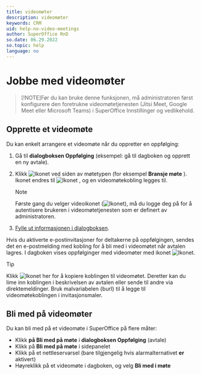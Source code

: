 ```yaml
---
title: videomøter
description: videomøter
keywords: CRM
uid: help-no-video-meetings
author: SuperOffice RnD
so.date: 06.29.2022
so.topic: help
language: no
---
```


# Jobbe med videomøter

> [!NOTE]Før du kan bruke denne funksjonen, må administratoren først konfigurere den foretrukne videomøtetjenesten (Jitsi Meet, Google Meet eller Microsoft Teams) i SuperOffice Innstillinger og vedlikehold.
> 
## Opprette et videomøte

Du kan enkelt arrangere et videomøte når du oppretter en oppfølging:

1. Gå til **dialogboksen Oppfølging** (eksempel: gå til dagboken og opprett en ny avtale).

2. Klikk ![Ikonet][img1] ved siden av møtetypen (for eksempel **Bransje møte** ). Ikonet endres til ![Ikonet][img2] , og en videomøtekobling legges til.

    > [!NOTE]
    > Første gang du velger videoikonet (![Ikonet][img1]), må du logge deg på for å autentisere brukeren i videomøtetjenesten som er definert av administratoren.

3. [Fylle ut informasjonen i dialogboksen][2].

Hvis du aktiverte e-postinvitasjoner for deltakerne på oppfølgingen, sendes det en e-postmelding med kobling for å bli med i videomøtet når avtalen lagres. I dagboken vises oppfølginger med videomøter med ikonet ![Ikonet][img3].

> [!TIP]
> Klikk ![Ikonet][img4] her for å kopiere koblingen til videomøtet. Deretter kan du lime inn koblingen i beskrivelsen av avtalen eller sende til andre via direktemeldinger. Bruk malvariabelen {burl} til å legge til videomøtekoblingen i invitasjonsmaler.

## Bli med på videomøter

Du kan bli med på et videomøte i SuperOffice på flere måter:

* Klikk **på Bli med på møte** i **dialogboksen Oppfølging** (avtale)
* Klikk på **Bli med på møte** i sidepanelet
* Klikk på et nettleservarsel (bare tilgjengelig hvis alarmalternativet  **er**  aktivert)
* Høyreklikk på et videomøte i dagboken, og velg **Bli med i møte** 

<!-- Referenced links -->
[2]: screen/dialog-for-followups.md

<!-- Referenced images -->
[img1]: ../../../../common/icons/videocall-off.png
[img2]: ../../../../common/icons/videocall.png
[img3]: ../../../../common/icons/diary-videocall.png
[img4]: ../../../../common/icons/diary-copy.png
